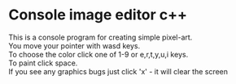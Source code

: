 # Console image editor c++
This is a console program for creating simple pixel-art.<br>
You move your pointer with wasd keys.<br>
To choose the color click one of 1-9 or e,r,t,y,u,i keys.<br>
To paint click space.<br>
If you see any graphics bugs just click 'x' - it will clear the screen
